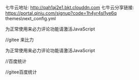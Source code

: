 七牛云地址: http://qah1aj2e1.bkt.clouddn.com
七牛云分享链接: https://portal.qiniu.com/signup?code=1h4yr4sl1ye6q
themes\next\_config.yml



<!-- 来必力City版安装代码 -->
<div id="lv-container" data-id="city" data-uid="MTAyMC81MDE2Ni8yNjY1Ng==">
	<script type="text/javascript">
   (function(d, s) {
       var j, e = d.getElementsByTagName(s)[0];

       if (typeof LivereTower === 'function') { return; }

       j = d.createElement(s);
       j.src = 'https://cdn-city.livere.com/js/embed.dist.js';
       j.async = true;

       e.parentNode.insertBefore(j, e);
   })(document, 'script');
	</script>
<noscript> 为正常使用来必力评论功能请激活JavaScript</noscript>
</div>
<!-- City版安装代码已完成 -->


//gitee  来比力
<!-- 来必力City版安装代码 -->
<div id="lv-container" data-id="city" data-uid="MTAyMC81MDI0NS8yNjczNQ==">
	<script type="text/javascript">
   (function(d, s) {
       var j, e = d.getElementsByTagName(s)[0];

       if (typeof LivereTower === 'function') { return; }

       j = d.createElement(s);
       j.src = 'https://cdn-city.livere.com/js/embed.dist.js';
       j.async = true;

       e.parentNode.insertBefore(j, e);
   })(document, 'script');
	</script>
<noscript> 为正常使用来必力评论功能请激活JavaScript</noscript>
</div>
<!-- City版安装代码已完成 -->
//百度统计
<script>
var _hmt = _hmt || [];
(function() {
  var hm = document.createElement("script");
  hm.src = "https://hm.baidu.com/hm.js?31a1d5c2f9d7e9aa48adcb066ec1ed13";
  var s = document.getElementsByTagName("script")[0]; 
  s.parentNode.insertBefore(hm, s);
})();
</script>

//gitee百度统计
<script>
var _hmt = _hmt || [];
(function() {
  var hm = document.createElement("script");
  hm.src = "https://hm.baidu.com/hm.js?81116f79b6c419d522f77c65a1d4a64c";
  var s = document.getElementsByTagName("script")[0]; 
  s.parentNode.insertBefore(hm, s);
})();
</script>




